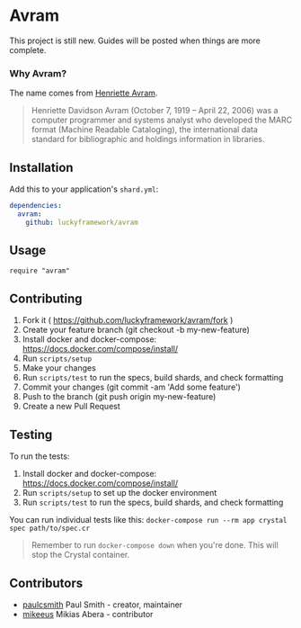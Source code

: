# Avram

This project is still new. Guides will be posted when things are more complete.

### Why Avram?

The name comes from [Henriette Avram](https://en.wikipedia.org/wiki/Henriette_Avram).

> Henriette Davidson Avram (October 7, 1919 – April 22, 2006) was a computer programmer and systems analyst who developed the MARC format (Machine Readable Cataloging), the international data standard for bibliographic and holdings information in libraries.

## Installation

Add this to your application's `shard.yml`:

```yaml
dependencies:
  avram:
    github: luckyframework/avram
```

## Usage

```crystal
require "avram"
```

## Contributing

1. Fork it ( https://github.com/luckyframework/avram/fork )
1. Create your feature branch (git checkout -b my-new-feature)
1. Install docker and docker-compose: https://docs.docker.com/compose/install/
1. Run `scripts/setup`
1. Make your changes
1. Run `scripts/test` to run the specs, build shards, and check formatting
1. Commit your changes (git commit -am 'Add some feature')
1. Push to the branch (git push origin my-new-feature)
1. Create a new Pull Request

## Testing

To run the tests:

1. Install docker and docker-compose: https://docs.docker.com/compose/install/
1. Run `scripts/setup` to set up the docker environment
1. Run `scripts/test` to run the specs, build shards, and check formatting

You can run individual tests like this: `docker-compose run --rm app crystal spec path/to/spec.cr`

> Remember to run `docker-compose down` when you're done. This will stop the
> Crystal container.

## Contributors

- [paulcsmith](https://github.com/paulcsmith) Paul Smith - creator, maintainer
- [mikeeus](https://github.com/mikeeus) Mikias Abera - contributor
